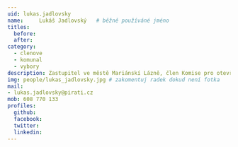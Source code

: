 ```yaml
---
uid: lukas.jadlovsky
name:     Lukáš Jadlovský 	# běžně používáné jméno
titles:
  before:
  after:
category:
  - clenove
  - komunal
  - vybory
description: Zastupitel ve městě Mariánskí Lázně, člen Komise pro otevřenou společnost a nové technologie
img: people/lukas_jadlovsky.jpg # zakomentuj radek dokud není fotka
mail:
- lukas.jadlovsky@pirati.cz
mob: 608 770 133
profiles:
  github:
  facebook:
  twitter:
  linkedin:
---
```



